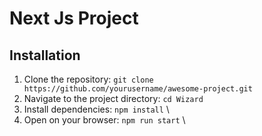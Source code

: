 # Next Js Project

## Installation

1. Clone the repository: `git clone https://github.com/yourusername/awesome-project.git`
2. Navigate to the project directory: `cd Wizard`
3. Install dependencies: `npm install` \
4. Open on your browser: `npm run start` \
